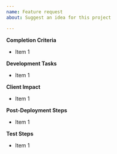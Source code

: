 ```yaml
---
name: Feature request
about: Suggest an idea for this project

---
```


**Completion Criteria**
- Item 1

**Development Tasks**
- Item 1

**Client Impact**
- Item 1

**Post-Deployment Steps**
- Item 1

**Test Steps**
- Item 1
